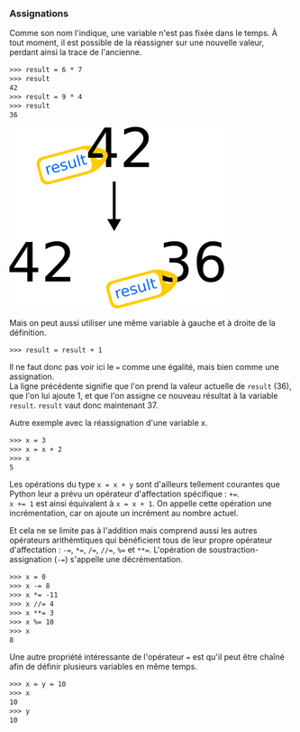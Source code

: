 ### Assignations

Comme son nom l'indique, une variable n'est pas fixée dans le temps.
À tout moment, il est possible de la réassigner sur une nouvelle valeur, perdant ainsi la trace de l'ancienne.

```pycon
>>> result = 6 * 7
>>> result
42
>>> result = 9 * 4
>>> result
36
```

![Réassignation de variable.](img/variable_reassign.png)

Mais on peut aussi utiliser une même variable à gauche et à droite de la définition.

```pycon
>>> result = result + 1
```

Il ne faut donc pas voir ici le `=` comme une égalité, mais bien comme une assignation.  
La ligne précédente signifie que l'on prend la valeur actuelle de `result` (36), que l'on lui ajoute 1, et que l'on assigne ce nouveau résultat à la variable `result`.
`result` vaut donc maintenant 37.

Autre exemple avec la réassignation d'une variable x.

```pycon
>>> x = 3
>>> x = x + 2
>>> x
5
```

Les opérations du type `x = x + y` sont d'ailleurs tellement courantes que Python leur a prévu un opérateur d'affectation spécifique : `+=`.  
`x += 1` est ainsi équivalent à `x = x + 1`.
On appelle cette opération une incrémentation, car on ajoute un incrément au nombre actuel.

Et cela ne se limite pas à l'addition mais comprend aussi les autres opérateurs arithémtiques qui bénéficient tous de leur propre opérateur d'affectation : `-=`, `*=`, `/=`, `//=`, `%=` et `**=`.
L'opération de soustraction-assignation (`-=`) s'appelle une décrémentation.

```pycon
>>> x = 0
>>> x -= 8
>>> x *= -11
>>> x //= 4
>>> x **= 3
>>> x %= 10
>>> x
8
```

Une autre propriété intéressante de l'opérateur `=` est qu'il peut être chaîné afin de définir plusieurs variables en même temps.

```pycon
>>> x = y = 10
>>> x
10
>>> y
10
```
